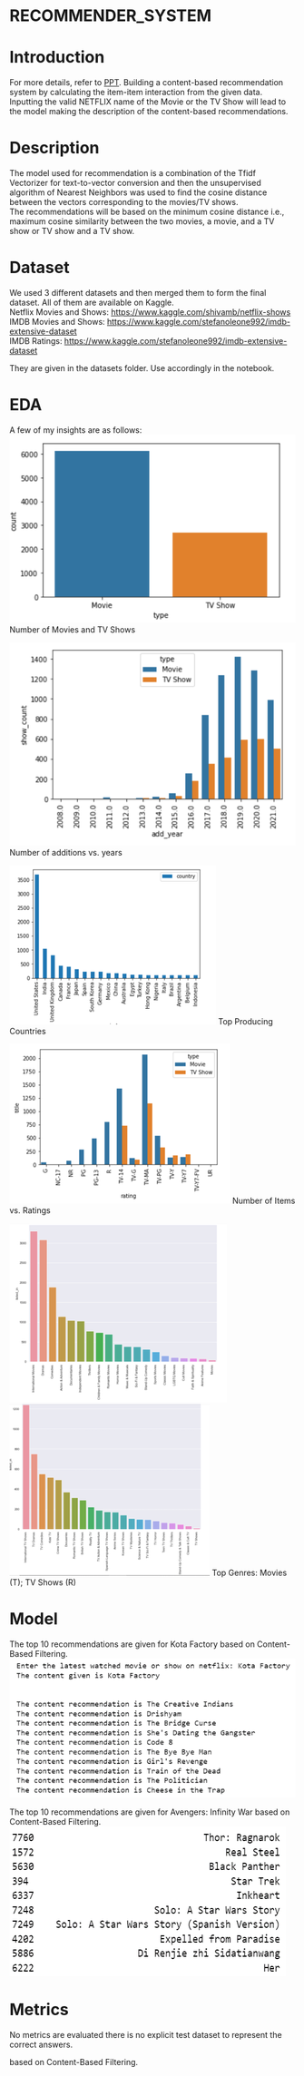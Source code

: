 # RECOMMENDER_SYSTEM

# Introduction

For more details, refer to [PPT](https://docs.google.com/presentation/d/1jWxrQbYE8iKIu6eRRn7o7LtaAg4HCvXw/edit?usp=sharing&ouid=115224514884735671589&rtpof=true&sd=true).
Building a content-based recommendation system by calculating the item-item interaction from the given data. Inputting the valid NETFLIX name of the Movie or the TV Show will lead to the model making the description of the content-based recommendations.<br>

# Description

The model used for recommendation is a combination of the Tfidf Vectorizer for text-to-vector conversion and then the unsupervised algorithm of Nearest Neighbors was used to find the cosine distance between the vectors corresponding to the movies/TV shows.<br> The recommendations will be based on the minimum cosine distance i.e., maximum cosine similarity between the two movies, a movie, and a TV show or TV show and a TV show.<br>

# Dataset

We used 3 different datasets and then merged them to form the final dataset. All of them are available on Kaggle.<br>
Netflix Movies and Shows: https://www.kaggle.com/shivamb/netflix-shows <br>
IMDB Movies and Shows: https://www.kaggle.com/stefanoleone992/imdb-extensive-dataset <br>
IMDB Ratings: https://www.kaggle.com/stefanoleone992/imdb-extensive-dataset <br>  

They are given in the datasets folder. Use accordingly in the notebook.<br>

# EDA

A few of my insights are as follows:
![image1](images/res1.PNG)
Number of Movies and TV Shows

![image2](images/res5.PNG)
Number of additions vs. years

![image3](images/res6.PNG)
Top Producing Countries

![image4](images/res7.PNG)
Number of Items vs. Ratings

![image5](images/res8.PNG)
![image6](images/res9.PNG)
Top Genres: Movies (T); TV Shows (R)

# Model

The top 10 recommendations are given for Kota Factory based on Content-Based Filtering. 
![image7](images/res10.PNG)

The top 10 recommendations are given for Avengers: Infinity War based on Content-Based Filtering.
![image8](images/res12.PNG)

# Metrics
No metrics are evaluated there is no explicit test dataset to represent the correct answers. 

 based on Content-Based Filtering. 


